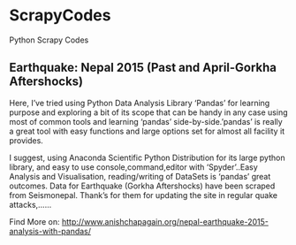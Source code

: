 # ScrapyCodes

Python Scrapy Codes

Earthquake: Nepal 2015 (Past and April-Gorkha Aftershocks)
----------------------------------------------------------
Here, I’ve tried using Python Data Analysis Library ‘Pandas’ for learning purpose and exploring a bit of its scope that can be handy     in any case using most of common tools and learning ‘pandas’ side-by-side.’pandas’ is really a great tool with easy functions and        large options set for almost all facility it provides. 

I suggest, using Anaconda Scientific Python Distribution for its large python library, and easy to use console,command,editor with ‘Spyder’..Easy Analysis and Visualisation, reading/writing of DataSets is ‘pandas’ great outcomes. Data for Earthquake (Gorkha Aftershocks) have been scraped from Seismonepal. Thank’s for them for updating the site in regular quake attacks,......

Find More on: http://www.anishchapagain.org/nepal-earthquake-2015-analysis-with-pandas/
